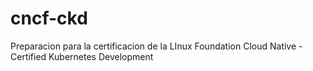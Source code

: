 # cncf-ckd
Preparacion para la certificacion de la LInux Foundation Cloud Native  - Certified Kubernetes Development
